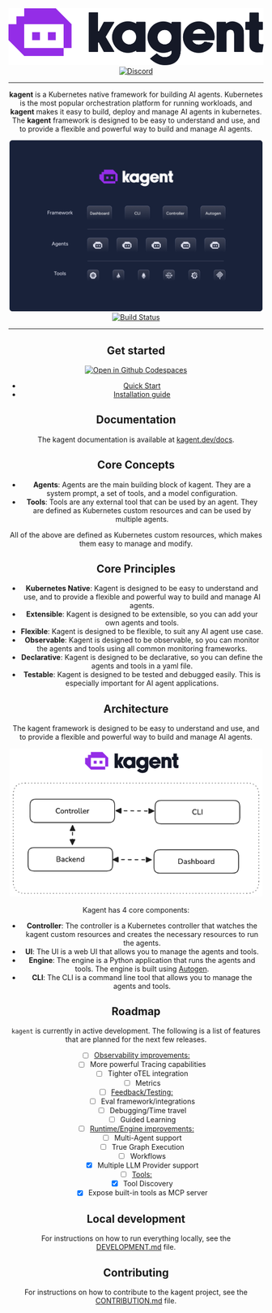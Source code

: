 <div align="center">
  <picture>
    <source media="(prefers-color-scheme: dark)" srcset="https://raw.githubusercontent.com/kagent-dev/kagent/main/img/icon-dark.svg" alt="kagent" width="400">
    <source media="(prefers-color-scheme: light)" srcset="https://raw.githubusercontent.com/kagent-dev/kagent/main/img/icon-light.svg" alt="kagent" width="400">
    <img alt="kagent" src="https://raw.githubusercontent.com/kagent-dev/kagent/main/img/icon-light.svg">
  </picture>
  <div>
     <a href="https://discord.gg/Fu3k65f2k3">
      <img src="https://img.shields.io/discord/1346225185166065826?style=flat&label=Join%20Discord&color=6D28D9" alt="Discord" height="25">
    </a>
  <div>
</div>

---

**kagent** is a Kubernetes native framework for building AI agents. Kubernetes is the most popular orchestration platform for running workloads, and **kagent** makes it easy to build, deploy and manage AI agents in kubernetes. The **kagent** framework is designed to be easy to understand and use, and to provide a flexible and powerful way to build and manage AI agents.

<div align="center">
  <img src="img/hero.png" alt="Autogen Framework" width="500">
</div>

  <!--latest build-->
  <a href="https://github.com/kagent-dev/kagent/actions/workflows/ci.yaml">
    <img src="https://github.com/kagent-dev/kagent/actions/workflows/ci.yaml/badge.svg" alt="Build Status" height="25">
  </a>

---

## Get started

<div align="center">
  <!--codespaces-->
  <a href='https://codespaces.new/kagent-dev/kagent'>
    <img src='https://github.com/codespaces/badge.svg' alt='Open in Github Codespaces' style='max-width: 100%;' height="26">
  </a>
</div>

- [Quick Start](https://kagent.dev/docs/getting-started/quickstart)
- [Installation guide](https://kagent.dev/docs/introduction/installation)

## Documentation

The kagent documentation is available at [kagent.dev/docs](https://kagent.dev/docs).

## Core Concepts

- **Agents**: Agents are the main building block of kagent. They are a system prompt, a set of tools, and a model configuration.
- **Tools**: Tools are any external tool that can be used by an agent. They are defined as Kubernetes custom resources and can be used by multiple agents.

All of the above are defined as Kubernetes custom resources, which makes them easy to manage and modify.

## Core Principles

- **Kubernetes Native**: Kagent is designed to be easy to understand and use, and to provide a flexible and powerful way to build and manage AI agents.
- **Extensible**: Kagent is designed to be extensible, so you can add your own agents and tools.
- **Flexible**: Kagent is designed to be flexible, to suit any AI agent use case.
- **Observable**: Kagent is designed to be observable, so you can monitor the agents and tools using all common monitoring frameworks.
- **Declarative**: Kagent is designed to be declarative, so you can define the agents and tools in a yaml file.
- **Testable**: Kagent is designed to be tested and debugged easily. This is especially important for AI agent applications.

## Architecture

The kagent framework is designed to be easy to understand and use, and to provide a flexible and powerful way to build and manage AI agents.

<div align="center">
  <img src="img/arch.png" alt="Autogen Framework" width="500">
</div>

Kagent has 4 core components:

- **Controller**: The controller is a Kubernetes controller that watches the kagent custom resources and creates the necessary resources to run the agents.
- **UI**: The UI is a web UI that allows you to manage the agents and tools.
- **Engine**: The engine is a Python application that runs the agents and tools. The engine is built using [Autogen](https://github.com/microsoft/autogen).
- **CLI**: The CLI is a command line tool that allows you to manage the agents and tools.


## Roadmap

`kagent` is currently in active development. The following is a list of features that are planned for the next few releases.

- [ ] [Observability improvements:](https://github.com/kagent-dev/kagent/issues/130)
  - [ ] More powerful Tracing capabilities
  - [ ] Tighter oTEL integration
  - [ ] Metrics
- [ ] [Feedback/Testing:](https://github.com/kagent-dev/kagent/issues/131)
  - [ ] Eval framework/integrations
  - [ ] Debugging/Time travel
  - [ ] Guided Learning
- [ ] [Runtime/Engine improvements:](https://github.com/kagent-dev/kagent/issues/132)
  - [ ] Multi-Agent support
  - [ ] True Graph Execution
  - [ ] Workflows
  - [x] Multiple LLM Provider support
- [ ] [Tools:](https://github.com/kagent-dev/kagent/issues/133)
  - [x] Tool Discovery
  - [x] Expose built-in tools as MCP server

## Local development

For instructions on how to run everything locally, see the [DEVELOPMENT.md](DEVELOPMENT.md) file.

## Contributing

For instructions on how to contribute to the kagent project, see the [CONTRIBUTION.md](CONTRIBUTION.md) file.
